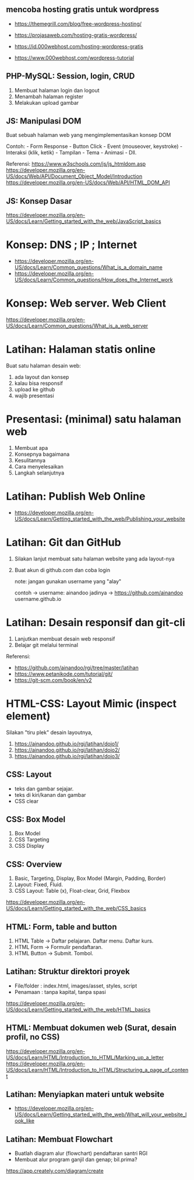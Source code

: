 ## mencoba hosting gratis untuk wordpress

- https://themegrill.com/blog/free-wordpress-hosting/
- https://projasaweb.com/hosting-gratis-wordpress/

- https://id.000webhost.com/hosting-wordpress-gratis
- https://www.000webhost.com/wordpress-tutorial


## PHP-MySQL: Session, login, CRUD

1. Membuat halaman login dan logout
2. Menambah halaman register
3. Melakukan upload gambar


## JS: Manipulasi DOM
Buat sebuah halaman web yang mengimplementasikan konsep DOM

Contoh:
    - Form Response
    - Button Click
    - Event (mouseover, keystroke)
    - Interaksi (klik, ketik)
    - Tampilan
    - Tema
    - Animasi
    - Dll.

Referensi:
https://www.w3schools.com/js/js_htmldom.asp
https://developer.mozilla.org/en-US/docs/Web/API/Document_Object_Model/Introduction
https://developer.mozilla.org/en-US/docs/Web/API/HTML_DOM_API


## JS: Konsep Dasar

https://developer.mozilla.org/en-US/docs/Learn/Getting_started_with_the_web/JavaScript_basics

# Konsep: DNS ; IP ; Internet

- https://developer.mozilla.org/en-US/docs/Learn/Common_questions/What_is_a_domain_name
- https://developer.mozilla.org/en-US/docs/Learn/Common_questions/How_does_the_Internet_work

# Konsep: Web server. Web Client

https://developer.mozilla.org/en-US/docs/Learn/Common_questions/What_is_a_web_server


# Latihan: Halaman statis online

Buat satu halaman desain web:

1. ada layout dan konsep
2. kalau bisa responsif
3. upload ke github
4. wajib presentasi

# Presentasi: (minimal) satu halaman web

1. Membuat apa
2. Konsepnya bagaimana
3. Kesulitannya
4. Cara menyelesaikan
5. Langkah selanjutnya

# Latihan: Publish Web Online

- https://developer.mozilla.org/en-US/docs/Learn/Getting_started_with_the_web/Publishing_your_website

# Latihan: Git dan GitHub

1. Silakan lanjut membuat satu halaman website yang ada layout-nya
2. Buat akun di github.com dan coba login

    note: jangan gunakan username yang "alay"

    contoh  -> username: ainandoo
    jadinya -> https://github.com/ainandoo
    username.github.io


# Latihan: Desain responsif dan git-cli

1. Lanjutkan membuat desain web responsif
2. Belajar git melalui terminal

Referensi:
- https://github.com/ainandoo/rgi/tree/master/latihan
- https://www.petanikode.com/tutorial/git/
- https://git-scm.com/book/en/v2


# HTML-CSS: Layout Mimic (inspect element)

Silakan "tiru plek" desain layoutnya,
1. https://ainandoo.github.io/rgi/latihan/dojo1/
2. https://ainandoo.github.io/rgi/latihan/dojo2/
3. https://ainandoo.github.io/rgi/latihan/dojo3/


## CSS: Layout
- teks dan gambar sejajar. 
- teks di kiri/kanan dan gambar
- CSS clear


## CSS: Box Model

1. Box Model
2. CSS Targeting
3. CSS Display


## CSS: Overview

1. Basic, Targeting, Display, Box Model (Margin, Padding, Border)
2. Layout: Fixed, Fluid. 
3. CSS Layout: Table (x), Float-clear, Grid, Flexbox

https://developer.mozilla.org/en-US/docs/Learn/Getting_started_with_the_web/CSS_basics

## HTML: Form, table and button

1. HTML Table   -> Daftar pelajaran. Daftar menu. Daftar kurs.
2. HTML Form    -> Formulir pendaftaran.
3. HTML Button  -> Submit. Tombol.


## Latihan: Struktur direktori proyek

- File/folder   : index.html, images/asset, styles, script 
- Penamaan      : tanpa kapital, tanpa spasi

https://developer.mozilla.org/en-US/docs/Learn/Getting_started_with_the_web/HTML_basics


## HTML: Membuat dokumen web (Surat, desain profil, no CSS)

https://developer.mozilla.org/en-US/docs/Learn/HTML/Introduction_to_HTML/Marking_up_a_letter
https://developer.mozilla.org/en-US/docs/Learn/HTML/Introduction_to_HTML/Structuring_a_page_of_content


## Latihan: Menyiapkan materi untuk website

- https://developer.mozilla.org/en-US/docs/Learn/Getting_started_with_the_web/What_will_your_website_look_like


## Latihan: Membuat Flowchart

- Buatlah diagram alur (flowchart) pendaftaran santri RGI
- Membuat alur program ganjil dan genap; bil.prima?

https://app.creately.com/diagram/create




